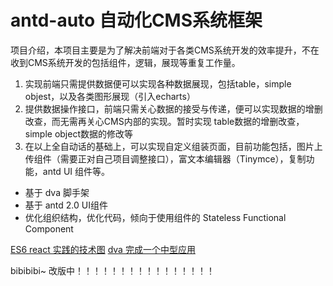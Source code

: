 # antd-auto  自动化CMS系统框架

项目介绍，本项目主要是为了解决前端对于各类CMS系统开发的效率提升，不在收到CMS系统开发的包括组件，逻辑，展现等重复工作量。

1. 实现前端只需提供数据便可以实现各种数据展现，包括table，simple objest，以及各类图形展现（引入echarts）
2. 提供数据操作接口，前端只需关心数据的接受与传递，便可以实现数据的增删改查，而无需再关心CMS内部的实现。暂时实现 table数据的增删改查，simple object数据的修改等
3. 在以上全自动话的基础上，可以实现自定义组装页面，目前功能包括，图片上传组件（需要正对自己项目调整接口），富文本编辑器（Tinymce），复制功能，antd UI 组件等。


* 基于 dva 脚手架
* 基于 antd 2.0 UI组件
* 优化组织结构，优化代码，倾向于使用组件的 Stateless Functional Component 



[ES6 react 实践的技术图](https://github.com/dvajs/dva-knowledgemap)
[dva 完成一个中型应用](https://github.com/dvajs/dva-docs/blob/master/v1/zh-cn/tutorial/01-%E6%A6%82%E8%A6%81.md)



bibibibi~ 改版中！！！！！！！！！！！！！！！！